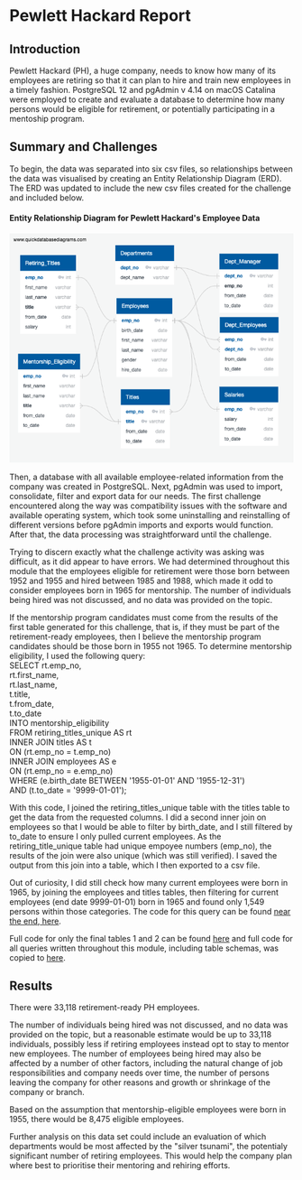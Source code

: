 # Pewlett Hackard Report

## Introduction

Pewlett Hackard (PH), a huge company, needs to know how many of its employees are retiring so that it can plan to hire and train new employees in a timely fashion. PostgreSQL 12 and pgAdmin v 4.14 on macOS Catalina were employed to create and evaluate a database to determine how many persons would be eligible for retirement, or potentially participating in a mentoship program.

## Summary and Challenges

To begin, the data was separated into six csv files, so relationships between the data was visualised by creating an Entity Relationship Diagram (ERD). The ERD was updated to include the new csv files created for the challenge and included below.

#### Entity Relationship Diagram for Pewlett Hackard's Employee Data
![ERD](https://github.com/Alyssa-CG/Module7-Pewlett-Hackard-Analysis/blob/master/Challenge/ChallengeEmployeeDB.png)

Then, a database with all available employee-related information from the company was created in PostgreSQL. Next, pgAdmin was used to import, consolidate, filter and export data for our needs. The first challenge encountered along the way was compatibility issues with the software and available operating system, which took some uninstalling and reinstalling of different versions before pgAdmin imports and exports would function. After that, the data processing was straightforward until the challenge.

Trying to discern exactly what the challenge activity was asking was difficult, as it did appear to have errors. We had determined throughout this module that the employees eligible for retirement were those born between 1952 and 1955 and hired between 1985 and 1988, which made it odd to consider employees born in 1965 for mentorship. The number of individuals being hired was not discussed, and no data was provided on the topic.

If the mentorship program candidates must come from the results of the first table generated for this challenge, that is, if they must be part of the retirement-ready employees, then I believe the mentorship program candidates should be those born in 1955 not 1965. To determine mentorship eligibility, I used the following query:  
        SELECT rt.emp_no,  
	        rt.first_name,  
	        rt.last_name,  
        	t.title,  
        	t.from_date,  
	        t.to_date  
        INTO mentorship_eligibility  
        FROM retiring_titles_unique AS rt  
	        INNER JOIN titles AS t  
		        ON (rt.emp_no = t.emp_no)  
        	INNER JOIN employees AS e  
		        ON (rt.emp_no = e.emp_no)  
        		WHERE (e.birth_date BETWEEN '1955-01-01' AND '1955-12-31')  
        		AND (t.to_date = '9999-01-01');  
				
With this code, I joined the retiring_titles_unique table with the titles table to get the data from the requested columns. I did a second inner join on employees so that I would be able to filter by birth_date, and I still filtered by to_date to ensure I only pulled current employees. As the retiring_title_unique table had unique empoyee numbers (emp_no), the results of the join were also unique (which was still verified). I saved the output from this join into a table, which I then exported to a csv file.

Out of curiosity, I did still check how many current employees were born in 1965, by joining the employees and titles tables, then filtering for current employees (end date 9999-01-01) born in 1965 and found only 1,549 persons within those categories. The code for this query can be found [near the end, here](https://github.com/Alyssa-CG/Module7-Pewlett-Hackard-Analysis/blob/master/Queries/queries.sql).

Full code for only the final tables 1 and 2 can be found [here](https://github.com/Alyssa-CG/Module7-Pewlett-Hackard-Analysis/blob/master/Challenge/Challenge%20Tables.sql) and full code for all queries written throughout this module, including table schemas, was copied to [here](https://github.com/Alyssa-CG/Module7-Pewlett-Hackard-Analysis/blob/master/Challenge/queries.sql).

## Results

There were 33,118 retirement-ready PH employees. 

The number of individuals being hired was not discussed, and no data was provided on the topic, but a reasonable estimate would be up to 33,118 individuals, possibly less if retiring employees instead opt to stay to mentor new employees. The number of employees being hired may also be affected by a number of other factors, including the natural change of job responsibilities and company needs over time, the number of persons leaving the company for other reasons and growth or shrinkage of the company or branch.

Based on the assumption that mentorship-eligible employees were born in 1955, there would be 8,475 eligible employees.

Further analysis on this data set could include an evaluation of which departments would be most affected by the "silver tsunami", the potentialy significant number of retiring employees. This would help the company plan where best to prioritise their mentoring and rehiring efforts.